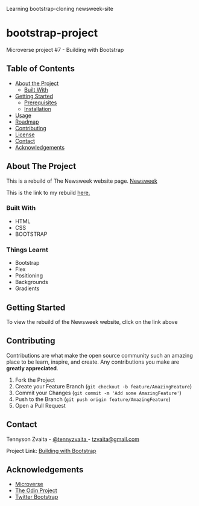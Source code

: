 Learning bootstrap-cloning newsweek-site
# bootstrap-project
Microverse project #7 - Building with Bootstrap

## Table of Contents

* [About the Project](#about-the-project)
  * [Built With](#built-with)
* [Getting Started](#getting-started)
  * [Prerequisites](#prerequisites)
  * [Installation](#installation)
* [Usage](#usage)
* [Roadmap](#roadmap)
* [Contributing](#contributing)
* [License](#license)
* [Contact](#contact)
* [Acknowledgements](#acknowledgements)



<!-- ABOUT THE PROJECT -->
## About The Project

This is a rebuild of The Newsweek website page.
[Newsweek](newsweek.com)

This is the link to my rebuild [here.](https://rawcdn.githack.com/tzvaita/bootstrap-project/d9acc2f4ea9a04c271ee4e87dbbc30273d3a67ea/index.html)


### Built With

* HTML
* CSS
* BOOTSTRAP

### Things Learnt

* Bootstrap
* Flex
* Positioning
* Backgrounds
* Gradients



<!-- GETTING STARTED -->
## Getting Started

To view the rebuild of the Newsweek website, click on the link above


<!-- CONTRIBUTING -->
## Contributing

Contributions are what make the open source community such an amazing place to be learn, inspire, and create. Any contributions you make are **greatly appreciated**.

1. Fork the Project
2. Create your Feature Branch (`git checkout -b feature/AmazingFeature`)
3. Commit your Changes (`git commit -m 'Add some AmazingFeature'`)
4. Push to the Branch (`git push origin feature/AmazingFeature`)
5. Open a Pull Request


<!-- CONTACT -->
## Contact

Tennyson Zvaita - [@tennyzvaita
](https://twitter.com/tennyzvaita) - tzvaita@gmail.com


Project Link: [Building with Bootstrap](https://github.com/tzvaita/bootstrap-project)



<!-- ACKNOWLEDGEMENTS -->
## Acknowledgements
* [Microverse](https://www.microverse.org/)
* [The Odin Project](https://www.theodinproject.com/)
* [Twitter Bootstrap](https://getbootstrap.com/docs/4.4/getting-started/introduction/)
